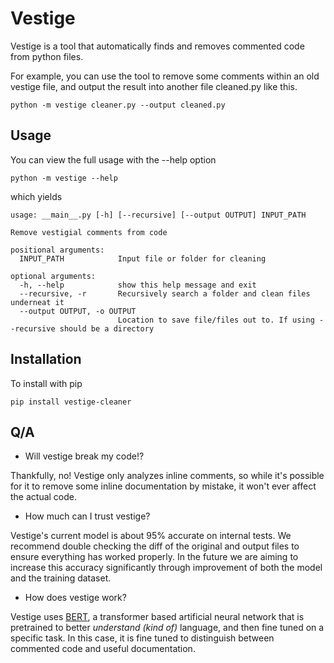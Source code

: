 # Vestige

Vestige is a tool that automatically finds and removes commented code from python files.

For example, you can use the tool to remove some comments within an old vestige file, and output the result into another file cleaned.py like this.
```
python -m vestige cleaner.py --output cleaned.py
```

## Usage
You can view the full usage with the --help option
```
python -m vestige --help
```
which yields
```
usage: __main__.py [-h] [--recursive] [--output OUTPUT] INPUT_PATH

Remove vestigial comments from code

positional arguments:
  INPUT_PATH            Input file or folder for cleaning

optional arguments:
  -h, --help            show this help message and exit
  --recursive, -r       Recursively search a folder and clean files underneat it
  --output OUTPUT, -o OUTPUT
                        Location to save file/files out to. If using --recursive should be a directory
```

## Installation

To install with pip
```
pip install vestige-cleaner
```

## Q/A
- Will vestige break my code!?

Thankfully, no! Vestige only analyzes inline comments, so while it's possible for it to remove some inline documentation by mistake, it won't ever affect the actual code.
- How much can I trust vestige?

Vestige's current model is about 95% accurate on internal tests.  We recommend double checking the diff of the original and output files to ensure everything has worked properly.  In the future we are aiming to increase this accuracy significantly through improvement of both the model and the training dataset.

- How does vestige work?

Vestige uses [BERT](https://arxiv.org/abs/1810.04805), a transformer based artificial neural network that is pretrained to better *understand (kind of)* language, and then fine tuned on a specific task.  In this case, it is fine tuned to distinguish between commented code and useful documentation.